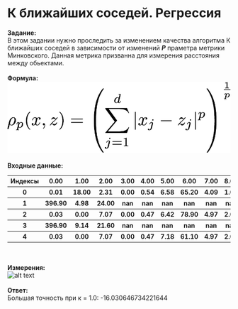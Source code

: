 # К ближайших соседей. Регрессия
**Задание:**<br>
В этом задании нужно проследить за изменением качества алгоритма К ближайших соседей в зависимости от изменений ***P*** праметра метрики Минковского. Данная метрика призванна для измерения расстояния между обьектами.<br><br>
**Формула:**
<br>![alt text](Answer/img.png)<br><br>
**Входные данные:**
<br><table><tr><th>Индексы</th><th>0.00</th><th>1.00</th><th>2.00</th><th>3.00</th><th>4.00</th><th>5.00</th><th>6.00</th><th>7.00</th><th>8.00</th><th>9.00</th><th>10.00</th></tr><tr><th>0</th><th>0.01</th><th>18.00</th><th>2.31</th><th>0.00</th><th>0.54</th><th>6.58</th><th>65.20</th><th>4.09</th><th>1.00</th><th>296.00</th><th>15.30</th></tr><tr><th>1</th><th>396.90</th><th>4.98</th><th>24.00</th><th>nan</th><th>nan</th><th>nan</th><th>nan</th><th>nan</th><th>nan</th><th>nan</th><th>nan</th></tr><tr><th>2</th><th>0.03</th><th>0.00</th><th>7.07</th><th>0.00</th><th>0.47</th><th>6.42</th><th>78.90</th><th>4.97</th><th>2.00</th><th>242.00</th><th>17.80</th></tr><tr><th>3</th><th>396.90</th><th>9.14</th><th>21.60</th><th>nan</th><th>nan</th><th>nan</th><th>nan</th><th>nan</th><th>nan</th><th>nan</th><th>nan</th></tr><tr><th>4</th><th>0.03</th><th>0.00</th><th>7.07</th><th>0.00</th><th>0.47</th><th>7.18</th><th>61.10</th><th>4.97</th><th>2.00</th><th>242.00</th><th>17.80</th></tr></table><br><br>
**Измерения:**
<br>![alt text](Answer/h.png)<br><br>
**Ответ:**<br>
Большая точность при к = 1.0: -16.030646734221644<br><br>